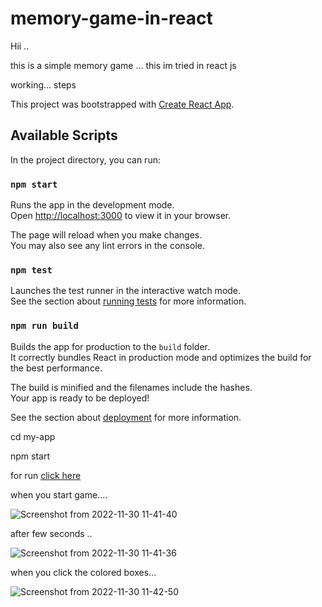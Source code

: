 # memory-game-in-react


Hii ..

this is a simple memory game ... this im tried in react js

working... steps



This project was bootstrapped with [Create React App](https://github.com/facebook/create-react-app).

## Available Scripts

In the project directory, you can run:

### `npm start`

Runs the app in the development mode.\
Open [http://localhost:3000](http://localhost:3000) to view it in your browser.

The page will reload when you make changes.\
You may also see any lint errors in the console.

### `npm test`

Launches the test runner in the interactive watch mode.\
See the section about [running tests](https://facebook.github.io/create-react-app/docs/running-tests) for more information.

### `npm run build`

Builds the app for production to the `build` folder.\
It correctly bundles React in production mode and optimizes the build for the best performance.

The build is minified and the filenames include the hashes.\
Your app is ready to be deployed!

See the section about [deployment](https://facebook.github.io/create-react-app/docs/deployment) for more information.


cd my-app

npm start

for run [click here ](https://trying-vercel-anilikarikatti.vercel.app/) 



when you start game....




![Screenshot from 2022-11-30 11-41-40](https://user-images.githubusercontent.com/48754895/204721701-19bc313f-9191-41da-b8ad-c7d742655464.png)






after few seconds ..

![Screenshot from 2022-11-30 11-41-36](https://user-images.githubusercontent.com/48754895/204721761-685c4a68-e7f2-493d-bb02-b6d4db33f732.png)




when you click the colored boxes...


![Screenshot from 2022-11-30 11-42-50](https://user-images.githubusercontent.com/48754895/204721838-8316929c-fd2c-4075-9479-c1e530a0a7b7.png)



